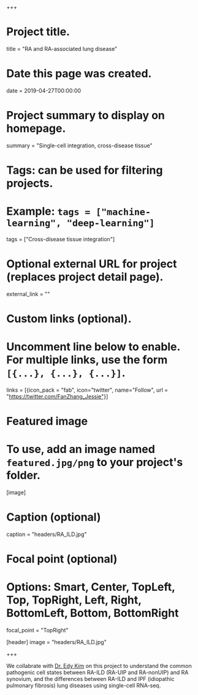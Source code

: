 +++
# Project title.
title = "RA and RA-associated lung disease"

# Date this page was created.
date = 2019-04-27T00:00:00

# Project summary to display on homepage.
summary = "Single-cell integration, cross-disease tissue"

# Tags: can be used for filtering projects.
# Example: `tags = ["machine-learning", "deep-learning"]`
tags = ["Cross-disease tissue integration"]

# Optional external URL for project (replaces project detail page).
external_link = ""


# Custom links (optional).
#   Uncomment line below to enable. For multiple links, use the form `[{...}, {...}, {...}]`.
links = [{icon_pack = "fab", icon="twitter", name="Follow", url = "https://twitter.com/FanZhang_Jessie"}]


# Featured image
# To use, add an image named `featured.jpg/png` to your project's folder. 
[image]
  # Caption (optional)
  caption = "headers/RA_ILD.jpg"

  # Focal point (optional)
  # Options: Smart, Center, TopLeft, Top, TopRight, Left, Right, BottomLeft, Bottom, BottomRight
  focal_point = "TopRight"
  
[header]
image = "headers/RA_ILD.jpg"

+++

We collabrate with [Dr. Edy Kim](https://connects.catalyst.harvard.edu/Profiles/display/Person/52376) on this project to understand the common pathogenic cell states between RA-ILD (RA-UIP and RA-nonUIP) and RA synovium, and the differences between RA-ILD and IPF (idiopathic pulmonary fibrosis) lung diseases using single-cell RNA-seq.

